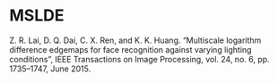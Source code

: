 # MSLDE
Z. R. Lai, D. Q. Dai, C. X. Ren, and K. K. Huang. “Multiscale logarithm difference edgemaps for face recognition against varying lighting conditions”, IEEE Transactions on Image Processing, vol. 24, no. 6, pp. 1735–1747, June 2015.
